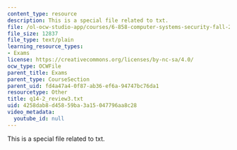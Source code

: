```yaml
---
content_type: resource
description: This is a special file related to txt.
file: /ol-ocw-studio-app/courses/6-858-computer-systems-security-fall-2014/4258dab8d45859ba3a15047796aa8c28_q14-2_review3.txt
file_size: 12837
file_type: text/plain
learning_resource_types:
- Exams
license: https://creativecommons.org/licenses/by-nc-sa/4.0/
ocw_type: OCWFile
parent_title: Exams
parent_type: CourseSection
parent_uid: fd4a47a4-0f87-ab36-ef6a-94747bc76da1
resourcetype: Other
title: q14-2_review3.txt
uid: 4258dab8-d458-59ba-3a15-047796aa8c28
video_metadata:
  youtube_id: null
---
```

This is a special file related to txt.